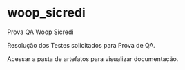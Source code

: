 # woop_sicredi
Prova QA Woop Sicredi

Resolução dos Testes solicitados para Prova de QA.

Acessar a pasta de artefatos para visualizar documentação.

